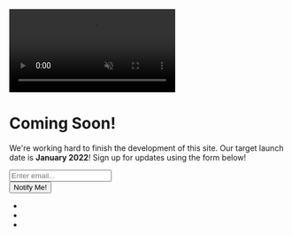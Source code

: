 <!DOCTYPE html>
<html lang="en">

<head>

  <meta charset="utf-8">
  <meta name="viewport" content="width=device-width, initial-scale=1, shrink-to-fit=no">
  <meta name="description" content="">
  <meta name="author" content="">

  <title>Coming Soon - Start Bootstrap Theme</title>

  <!-- Bootstrap core CSS -->
  <link href="vendor/bootstrap/css/bootstrap.min.css" rel="stylesheet">

  <!-- Custom fonts for this template -->
  <link href="https://fonts.googleapis.com/css?family=Source+Sans+Pro:200,200i,300,300i,400,400i,600,600i,700,700i,900,900i" rel="stylesheet">
  <link href="https://fonts.googleapis.com/css?family=Merriweather:300,300i,400,400i,700,700i,900,900i" rel="stylesheet">
  <link href="vendor/fontawesome-free/css/all.min.css" rel="stylesheet" type="text/css">

  <!-- Custom styles for this template -->
  <link href="css/coming-soon.min.css" rel="stylesheet">

</head>

<body>

  <div class="overlay"></div>
  <video playsinline="playsinline" autoplay="autoplay" muted="muted" loop="loop">
    <source src="img/98c313_bc50689f861f49079ea492a9e351779c_mv2.gif" type="gif/img">
  </video>

  <div class="masthead">
    <div class="masthead-bg"></div>
    <div class="container h-100">
      <div class="row h-100">
        <div class="col-12 my-auto">
          <div class="masthead-content text-white py-5 py-md-0">
            <h1 class="mb-3">Coming Soon!</h1>
            <p class="mb-5">We're working hard to finish the development of this site. Our target launch date is
              <strong>January 2022</strong>! Sign up for updates using the form below!</p>
            <div class="input-group input-group-newsletter">
              <input type="email" class="form-control" placeholder="Enter email..." aria-label="Enter email..." aria-describedby="submit-button">
              <div class="input-group-append">
                <button class="btn btn-secondary" type="button" id="submit-button">Notify Me!</button>
              </div>
            </div>
          </div>
        </div>
      </div>
    </div>
  </div>

  <div class="social-icons">
    <ul class="list-unstyled text-center mb-0">
      <li class="list-unstyled-item">
        <a href="#">
          <i class="fab fa-twitter"></i>
        </a>
      </li>
      <li class="list-unstyled-item">
        <a href="#">
          <i class="fab fa-facebook-f"></i>
        </a>
      </li>
      <li class="list-unstyled-item">
        <a href="#">
          <i class="fab fa-instagram"></i>
        </a>
      </li>
    </ul>
  </div>

  <!-- Bootstrap core JavaScript -->
  <script src="vendor/jquery/jquery.min.js"></script>
  <script src="vendor/bootstrap/js/bootstrap.bundle.min.js"></script>

  <!-- Custom scripts for this template -->
  <script src="js/coming-soon.min.js"></script>

</body>

</html>
